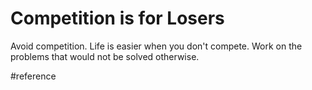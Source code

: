 # Competition is for Losers
Avoid competition. Life is easier when you don't compete.
Work on the problems that would not be solved otherwise.

#reference
